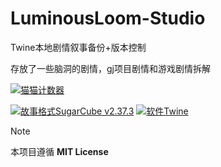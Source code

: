 # LuminousLoom-Studio
Twine本地剧情叙事备份+版本控制

存放了一些脑洞的剧情，gj项目剧情和游戏剧情拆解

[![猫猫计数器](https://starry-trace-sky-moe-counter.vercel.app/get/@LuminousLoom-Studio?theme=rule34)](#)

[![故事格式SugarCube v2.37.3](https://img.shields.io/badge/故事格式-SugarCube_v2.37.3-blue.svg?style=for-the-badge)](#)
[![软件Twine](https://img.shields.io/badge/软件-Twine2-purple.svg?style=for-the-badge)](#)


> [!NOTE]
> 本项目遵循 **MIT License**
